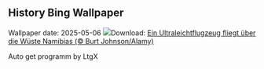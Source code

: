 ## History Bing Wallpaper
Wallpaper date: 2025-05-06
![](https://www.bing.com/th?id=OHR.FlyoverNamibia_DE-DE0196935378_UHD.jpg&w=1000)Download: [Ein Ultraleichtflugzeug fliegt über die Wüste Namibias (© Burt Johnson/Alamy)](https://www.bing.com/th?id=OHR.FlyoverNamibia_DE-DE0196935378_UHD.jpg)

Auto get programm by LtgX
